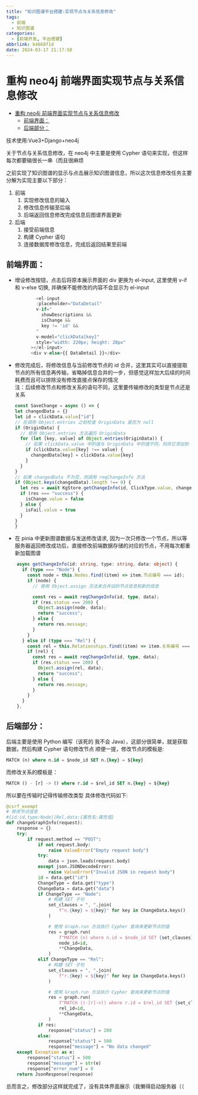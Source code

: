 ```yaml
---
title: "知识图谱平台搭建:实现节点与关系信息修改"
tags:
  - 前端
  - 知识图谱
categories:
  - [前端开发, 平台搭建]
abbrlink: b4668f1d
date: 2024-03-17 21:17:58
---
```


<!-- @format -->

# 重构 neo4j 前端界面实现节点与关系信息修改

- [重构 neo4j 前端界面实现节点与关系信息修改](#重构-neo4j-前端界面实现节点与关系信息修改)
  - [前端界面：](#前端界面)
  - [后端部分：](#后端部分)

技术使用:Vue3+Django+neo4j

<!--more-->

关于节点与关系信息修改，在 neo4j 中主要是使用 Cypher 语句来实现，但这样每次都要输很长一串（而且很麻烦

之前实现了知识图谱的显示与点击展示知识图谱信息，所以这次信息修改任务主要分解为实现主要以下部分：

1. 前端
   1. 实现修改信息的输入
   2. 修改信息传输至后端
   3. 后端返回信息修改完成信息后图谱界面更新
2. 后端
   1. 接受前端信息
   2. 构建 Cypher 语句
   3. 连接数据库修改信息，完成后返回结果至前端

## 前端界面：

- 增设修改按钮，点击后将原本展示界面的 div 更换为 el-input, 这里使用 v-if 和 v-else 切换, 并确保不能修改的内容不会显示为 el-input

  ```TypeScript
          <el-input
          :placeholder="DataDetail"
          v-if="
            showDescriptions &&
            isChange &&
            key != 'id' &&
          "
          v-model="clickData[key]"
          style="width: 220px; height: 28px"
        ></el-input>
        <div v-else>{{ DataDetail }}</div>
  ```

* 修改完成后，将修改信息与当前修改节点的 id 合并，这里其实可以直接提取节点的所有信息再传输，省略掉信息合并的一步，但感觉这样加大后续的时间耗费而且可以排除没有修改直接点保存的情况  
  注：后续修改节点和修改关系的语句不同，这里要传输修改的类型是节点还是关系

  ```TypeScript
  const SaveChange = async () => {
  let changedData = {}
  let id = clickData.value["id"]
  // 在调用 Object.entries 之前检查 OriginData 是否为 null
  if (OriginData) {
    // 使用 Object.entries 方法遍历 OriginData
    for (let [key, value] of Object.entries(OriginData)) {
      // 如果 clickData.value 中的值与 OriginData 中的值不同，则将它添加到 changedData 中
      if (clickData.value[key] !== value) {
        changedData[key] = clickData.value[key]
      }
    }
  }
  // 如果 changedData 不为空，则调用 reqChangeInfo 方法
  if (Object.keys(changedData).length !== 0) {
    let res = await KgStore.getChangeInfo(id, ClickType.value, changedData)
    if (res === "success") {
      isChange.value = false
    } else {
      isFail.value = true
    }
  }
  }

  ```

* 在 pinia 中更新图谱数据与发送修改请求, 因为一次只修改一个节点，所以等服务器返回修改成功后，直接修改前端数据存储的对应的节点，不用每次都重新加载图谱

```Typescript
    async getChangeInfo(id: string, type: string, data: object) {
      if (type === "Node") {
        const node = this.Nodes.find((item) => item.节点编号 === id);
        if (node) {
          // 使用 Object.assign 方法来合并旧的节点信息和新的信息

          const res = await reqChangeInfo(id, type, data);
          if (res.status === 200) {
            Object.assign(node, data);
            return "success";
          } else {
            return res.message;
          }
        }
      } else if (type === "Rel") {
        const rel = this.Relationships.find((item) => item.关系编号 === id);
        if (rel) {
          const res = await reqChangeInfo(id, type, data);
          if (res.status === 200) {
            Object.assign(rel, data);
            return "success";
          } else {
            return res.message;
          }
        }
      }
    },
```

## 后端部分：

后端主要是使用 Python 编写（该死的 我不会 Java），这部分很简单，就是获取数据，然后构建 Cypher 语句修改节点
顺便一提，修改节点的模板是:

```SQL
MATCH (n) where n.id = $node_id SET n.{key} = ${key}
```

而修改关系的模板是：

```SQL
MATCH () - [r] -> () where r.id = $rel_id SET n.{key} = ${key}
```

所以要在传输时记得传输修改类型
具体修改代码如下:

```Python
@csrf_exempt
# 修改节点信息
#{id:id,type:Node||Rel,data:{属性名:属性值}
def changeGraphInfo(request):
    response = {}
    try:
        if request.method == "POST":
            if not request.body:
                raise ValueError("Empty request body")
            try:
                data = json.loads(request.body)
            except json.JSONDecodeError:
                raise ValueError("Invalid JSON in request body")
            id = data.get("id")
            ChangeType = data.get("type")
            ChangeData = data.get("data")
            if ChangeType == "Node":
                # 构建 SET 子句
                set_clauses = ", ".join(
                    f"n.{key} = ${key}" for key in ChangeData.keys()
                )

                # 使用 Graph.run 方法执行 Cypher 查询来更新节点的值
                res = graph.run(
                    f"MATCH (n) where n.id = $node_id SET {set_clauses}",
                    node_id=id,
                    **ChangeData,
                )
            elif ChangeType == "Rel":
                # 构建 SET 子句
                set_clauses = ", ".join(
                    f"r.{key} = ${key}" for key in ChangeData.keys()
                )

                # 使用 Graph.run 方法执行 Cypher 查询来更新节点的值
                res = graph.run(
                    f"MATCH ()-[r]->() where r.id = $rel_id SET {set_clauses}",
                    rel_id=id,
                    **ChangeData,
                )
            if res:
                response["status"] = 200
            else:
                response["status"] = 500
                response["message"] = "No data changed"
    except Exception as e:
        response["status"] = 500
        response["message"] = str(e)
        response["error_num"] = 0
    return JsonResponse(response)
```

总而言之，修改部分这样就完成了，没有具体界面展示（我懒得启动服务器（（
